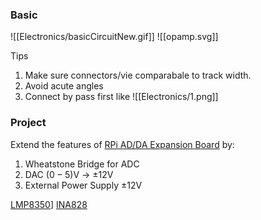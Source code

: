 ### Basic

![[Electronics/basicCircuitNew.gif]]
![[opamp.svg]]

Tips
1. Make sure connectors/vie comparabale to track width.
2. Avoid acute angles
3. Connect by pass first like
![[Electronics/1.png]]


### Project

Extend the features of [RPi AD/DA Expansion Board](https://www.waveshare.com/wiki/High-Precision_AD/DA_Board) by:
1. Wheatstone Bridge for  ADC
2. DAC ($0-5$)V -> $\pm12$V
3. External Power Supply $\pm12$V


[LMP8350](https://www.ti.com/support-quality/quality-policies-procedures/product-life-cycle.html)]
[INA828](https://www.ti.com/lit/ds/symlink/ina828.pdf?ts=1665946886455&ref_url=https%253A%252F%252Fwww.google.com%252F)





